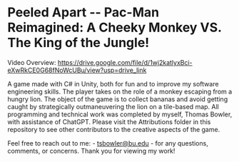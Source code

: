 # Peeled Apart -- Pac-Man Reimagined: A Cheeky Monkey VS. The King of the Jungle!

Video Overview: https://drive.google.com/file/d/1wj2katlyxBci-eXwRkCE0G68fNoWcUBu/view?usp=drive_link

A game made with C# in Unity, both for fun and to improve my software engineering skills. 
The player takes on the role of a monkey escaping from a hungry lion. The object of the game is to collect bananas and avoid getting caught by strategically outmaneuvering the lion on a tile-based map.
All programming and technical work was completed by myself, Thomas Bowler, with assistance of ChatGPT. 
Please visit the Attributions folder in this repository to see other contributors to the creative aspects of the game.

Feel free to reach out to me: - tsbowler@bu.edu - for any questions, comments, or concerns. Thank you for viewing my work!
